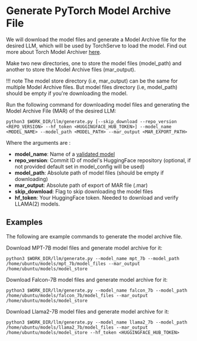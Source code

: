 # Generate PyTorch Model Archive File
We will download the model files and generate a Model Archive file for the desired LLM, which will be used by TorchServe to load the model. Find out more about Torch Model Archiver [here](https://github.com/pytorch/serve/blob/master/model-archiver/README.md).

Make two new directories, one to store the model files (model_path) and another to store the Model Archive files (mar_output).

!!! note
    The model store directory (i.e, mar_output) can be the same for multiple Model Archive files. But model files directory (i.e, model_path) should be empty if you're downloading the model.

Run the following command for downloading model files and generating the Model Archive File (MAR) of the desired LLM: 
```
python3 $WORK_DIR/llm/generate.py [--skip_download --repo_version <REPO_VERSION> --hf_token <HUGGINGFACE_HUB_TOKEN>] --model_name <MODEL_NAME> --model_path <MODEL_PATH> --mar_output <MAR_EXPORT_PATH>
```
Where the arguments are : 

- **model_name**:      Name of a [validated model](validated_models.md)
- **repo_version**:    Commit ID of model's HuggingFace repository (optional, if not provided default set in model_config will be used)
- **model_path**:      Absolute path of model files (should be empty if downloading)
- **mar_output**:      Absolute path of export of MAR file (.mar)
- **skip_download**:   Flag to skip downloading the model files
- **hf_token**:        Your HuggingFace token. Needed to download and verify LLAMA(2) models.

## Examples
The following are example commands to generate the model archive file.

Download MPT-7B model files and generate model archive for it:
```
python3 $WORK_DIR/llm/generate.py --model_name mpt_7b --model_path /home/ubuntu/models/mpt_7b/model_files --mar_output /home/ubuntu/models/model_store
```
Download Falcon-7B model files and generate model archive for it:
```
python3 $WORK_DIR/llm/generate.py --model_name falcon_7b --model_path /home/ubuntu/models/falcon_7b/model_files --mar_output /home/ubuntu/models/model_store
```
Download Llama2-7B model files and generate model archive for it:
```
python3 $WORK_DIR/llm/generate.py --model_name llama2_7b --model_path /home/ubuntu/models/llama2_7b/model_files --mar_output /home/ubuntu/models/model_store --hf_token <HUGGINGFACE_HUB_TOKEN>
```